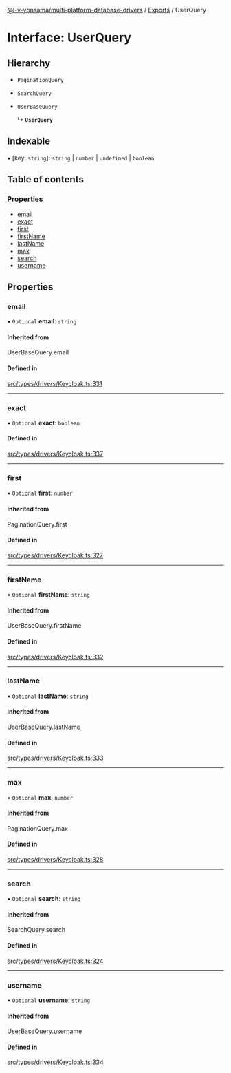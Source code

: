 [@l-v-yonsama/multi-platform-database-drivers](../README.md) / [Exports](../modules.md) / UserQuery

# Interface: UserQuery

## Hierarchy

- `PaginationQuery`

- `SearchQuery`

- `UserBaseQuery`

  ↳ **`UserQuery`**

## Indexable

▪ [key: `string`]: `string` \| `number` \| `undefined` \| `boolean`

## Table of contents

### Properties

- [email](UserQuery.md#email)
- [exact](UserQuery.md#exact)
- [first](UserQuery.md#first)
- [firstName](UserQuery.md#firstname)
- [lastName](UserQuery.md#lastname)
- [max](UserQuery.md#max)
- [search](UserQuery.md#search)
- [username](UserQuery.md#username)

## Properties

### email

• `Optional` **email**: `string`

#### Inherited from

UserBaseQuery.email

#### Defined in

[src/types/drivers/Keycloak.ts:331](https://github.com/l-v-yonsama/db-drivers/blob/6a1707e/src/types/drivers/Keycloak.ts#L331)

___

### exact

• `Optional` **exact**: `boolean`

#### Defined in

[src/types/drivers/Keycloak.ts:337](https://github.com/l-v-yonsama/db-drivers/blob/6a1707e/src/types/drivers/Keycloak.ts#L337)

___

### first

• `Optional` **first**: `number`

#### Inherited from

PaginationQuery.first

#### Defined in

[src/types/drivers/Keycloak.ts:327](https://github.com/l-v-yonsama/db-drivers/blob/6a1707e/src/types/drivers/Keycloak.ts#L327)

___

### firstName

• `Optional` **firstName**: `string`

#### Inherited from

UserBaseQuery.firstName

#### Defined in

[src/types/drivers/Keycloak.ts:332](https://github.com/l-v-yonsama/db-drivers/blob/6a1707e/src/types/drivers/Keycloak.ts#L332)

___

### lastName

• `Optional` **lastName**: `string`

#### Inherited from

UserBaseQuery.lastName

#### Defined in

[src/types/drivers/Keycloak.ts:333](https://github.com/l-v-yonsama/db-drivers/blob/6a1707e/src/types/drivers/Keycloak.ts#L333)

___

### max

• `Optional` **max**: `number`

#### Inherited from

PaginationQuery.max

#### Defined in

[src/types/drivers/Keycloak.ts:328](https://github.com/l-v-yonsama/db-drivers/blob/6a1707e/src/types/drivers/Keycloak.ts#L328)

___

### search

• `Optional` **search**: `string`

#### Inherited from

SearchQuery.search

#### Defined in

[src/types/drivers/Keycloak.ts:324](https://github.com/l-v-yonsama/db-drivers/blob/6a1707e/src/types/drivers/Keycloak.ts#L324)

___

### username

• `Optional` **username**: `string`

#### Inherited from

UserBaseQuery.username

#### Defined in

[src/types/drivers/Keycloak.ts:334](https://github.com/l-v-yonsama/db-drivers/blob/6a1707e/src/types/drivers/Keycloak.ts#L334)
